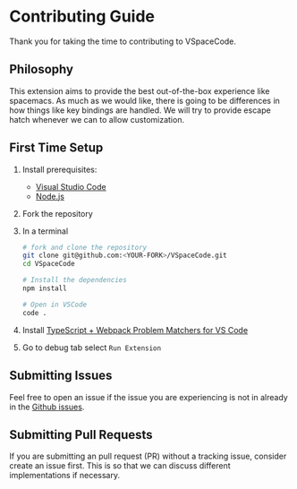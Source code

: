# Contributing Guide

Thank you for taking the time to contributing to VSpaceCode.

## Philosophy

This extension aims to provide the best out-of-the-box experience like spacemacs. As much as we would like, there is going to be differences in how things like key bindings are handled. We will try to provide escape hatch whenever we can to allow customization.

## First Time Setup

1. Install prerequisites:
    - [Visual Studio Code](https://code.visualstudio.com/)
    - [Node.js](https://nodejs.org/)
2. Fork the repository
3. In a terminal

    ```sh
    # fork and clone the repository
    git clone git@github.com:<YOUR-FORK>/VSpaceCode.git
    cd VSpaceCode

    # Install the dependencies
    npm install

    # Open in VSCode
    code .
    ```

4. Install [TypeScript + Webpack Problem Matchers for VS Code](https://marketplace.visualstudio.com/items?itemName=eamodio.tsl-problem-matcher)
5. Go to debug tab select `Run Extension`

## Submitting Issues

Feel free to open an issue if the issue you are experiencing is not in already in the [Github issues](https://github.com/VSpaceCode/VSpaceCode/issues).

## Submitting Pull Requests

If you are submitting an pull request (PR) without a tracking issue, consider create an issue first. This is so that we can discuss different implementations if necessary.
